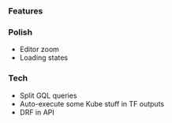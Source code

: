 ### Features

### Polish

- Editor zoom
- Loading states

### Tech

- Split GQL queries
- Auto-execute some Kube stuff in TF outputs
- DRF in API
